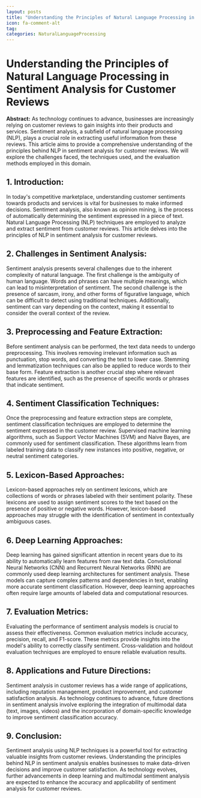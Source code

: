```yaml
---
layout: posts
title: "Understanding the Principles of Natural Language Processing in Sentiment Analysis for Customer Reviews"
icon: fa-comment-alt
tag:      
categories: NaturalLanguageProcessing
---
```



# Understanding the Principles of Natural Language Processing in Sentiment Analysis for Customer Reviews

**Abstract:**
As technology continues to advance, businesses are increasingly relying on customer reviews to gain insights into their products and services. Sentiment analysis, a subfield of natural language processing (NLP), plays a crucial role in extracting useful information from these reviews. This article aims to provide a comprehensive understanding of the principles behind NLP in sentiment analysis for customer reviews. We will explore the challenges faced, the techniques used, and the evaluation methods employed in this domain.

## 1. Introduction:
In today's competitive marketplace, understanding customer sentiments towards products and services is vital for businesses to make informed decisions. Sentiment analysis, also known as opinion mining, is the process of automatically determining the sentiment expressed in a piece of text. Natural Language Processing (NLP) techniques are employed to analyze and extract sentiment from customer reviews. This article delves into the principles of NLP in sentiment analysis for customer reviews.

## 2. Challenges in Sentiment Analysis:
Sentiment analysis presents several challenges due to the inherent complexity of natural language. The first challenge is the ambiguity of human language. Words and phrases can have multiple meanings, which can lead to misinterpretation of sentiment. The second challenge is the presence of sarcasm, irony, and other forms of figurative language, which can be difficult to detect using traditional techniques. Additionally, sentiment can vary depending on the context, making it essential to consider the overall context of the review.

## 3. Preprocessing and Feature Extraction:
Before sentiment analysis can be performed, the text data needs to undergo preprocessing. This involves removing irrelevant information such as punctuation, stop words, and converting the text to lower case. Stemming and lemmatization techniques can also be applied to reduce words to their base form. Feature extraction is another crucial step where relevant features are identified, such as the presence of specific words or phrases that indicate sentiment.

## 4. Sentiment Classification Techniques:
Once the preprocessing and feature extraction steps are complete, sentiment classification techniques are employed to determine the sentiment expressed in the customer review. Supervised machine learning algorithms, such as Support Vector Machines (SVM) and Naive Bayes, are commonly used for sentiment classification. These algorithms learn from labeled training data to classify new instances into positive, negative, or neutral sentiment categories.

## 5. Lexicon-Based Approaches:
Lexicon-based approaches rely on sentiment lexicons, which are collections of words or phrases labeled with their sentiment polarity. These lexicons are used to assign sentiment scores to the text based on the presence of positive or negative words. However, lexicon-based approaches may struggle with the identification of sentiment in contextually ambiguous cases.

## 6. Deep Learning Approaches:
Deep learning has gained significant attention in recent years due to its ability to automatically learn features from raw text data. Convolutional Neural Networks (CNN) and Recurrent Neural Networks (RNN) are commonly used deep learning architectures for sentiment analysis. These models can capture complex patterns and dependencies in text, enabling more accurate sentiment classification. However, deep learning approaches often require large amounts of labeled data and computational resources.

## 7. Evaluation Metrics:
Evaluating the performance of sentiment analysis models is crucial to assess their effectiveness. Common evaluation metrics include accuracy, precision, recall, and F1-score. These metrics provide insights into the model's ability to correctly classify sentiment. Cross-validation and holdout evaluation techniques are employed to ensure reliable evaluation results.

## 8. Applications and Future Directions:
Sentiment analysis in customer reviews has a wide range of applications, including reputation management, product improvement, and customer satisfaction analysis. As technology continues to advance, future directions in sentiment analysis involve exploring the integration of multimodal data (text, images, videos) and the incorporation of domain-specific knowledge to improve sentiment classification accuracy.

## 9. Conclusion:
Sentiment analysis using NLP techniques is a powerful tool for extracting valuable insights from customer reviews. Understanding the principles behind NLP in sentiment analysis enables businesses to make data-driven decisions and improve customer satisfaction. As technology evolves, further advancements in deep learning and multimodal sentiment analysis are expected to enhance the accuracy and applicability of sentiment analysis for customer reviews.